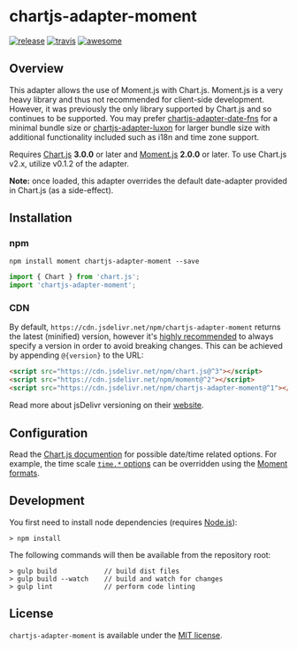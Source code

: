 # chartjs-adapter-moment

[![release](https://img.shields.io/github/release/chartjs/chartjs-adapter-moment.svg?style=flat-square&maxAge=600)](https://github.com/chartjs/chartjs-adapter-moment/releases/latest) [![travis](https://img.shields.io/travis/chartjs/chartjs-adapter-moment.svg?style=flat-square&maxAge=60)](https://travis-ci.org/chartjs/chartjs-adapter-moment) [![awesome](https://awesome.re/badge-flat2.svg)](https://github.com/chartjs/awesome)

## Overview

This adapter allows the use of Moment.js with Chart.js. Moment.js is a very heavy library and thus not recommended for client-side development. However, it was previously the only library supported by Chart.js and so continues to be supported. You may prefer [chartjs-adapter-date-fns](https://github.com/chartjs/chartjs-adapter-date-fns) for a minimal bundle size or [chartjs-adapter-luxon](https://github.com/chartjs/chartjs-adapter-luxon) for larger bundle size with additional functionality included such as i18n and time zone support.

Requires [Chart.js](https://github.com/chartjs/Chart.js/releases) **3.0.0** or later and [Moment.js](https://momentjs.com/) **2.0.0** or later. To use Chart.js v2.x, utilize v0.1.2 of the adapter.

**Note:** once loaded, this adapter overrides the default date-adapter provided in Chart.js (as a side-effect).

## Installation

### npm

```
npm install moment chartjs-adapter-moment --save
```

```javascript
import { Chart } from 'chart.js';
import 'chartjs-adapter-moment';
```

### CDN

By default, `https://cdn.jsdelivr.net/npm/chartjs-adapter-moment` returns the latest (minified) version, however it's [highly recommended](https://www.jsdelivr.com/features) to always specify a version in order to avoid breaking changes. This can be achieved by appending `@{version}` to the URL:

```html
<script src="https://cdn.jsdelivr.net/npm/chart.js@^3"></script>
<script src="https://cdn.jsdelivr.net/npm/moment@^2"></script>
<script src="https://cdn.jsdelivr.net/npm/chartjs-adapter-moment@^1"></script>
```

Read more about jsDelivr versioning on their [website](http://www.jsdelivr.com/).

## Configuration

Read the [Chart.js documention](https://www.chartjs.org/docs/latest) for possible date/time related options. For example, the time scale [`time.*` options](https://www.chartjs.org/docs/latest/axes/cartesian/time.html#configuration-options) can be overridden using the [Moment formats](https://momentjs.com/docs/#/displaying/).

## Development

You first need to install node dependencies (requires [Node.js](https://nodejs.org/)):

```
> npm install
```

The following commands will then be available from the repository root:

```
> gulp build            // build dist files
> gulp build --watch    // build and watch for changes
> gulp lint             // perform code linting
```

## License

`chartjs-adapter-moment` is available under the [MIT license](LICENSE.md).
